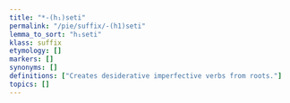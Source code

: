 ```yaml
---
title: "*-(h₁)seti"
permalink: "/pie/suffix/-(h1)seti"
lemma_to_sort: "h₁seti"
klass: suffix
etymology: []
markers: []
synonyms: []
definitions: ["Creates desiderative imperfective verbs from roots."]
topics: []
---
```

